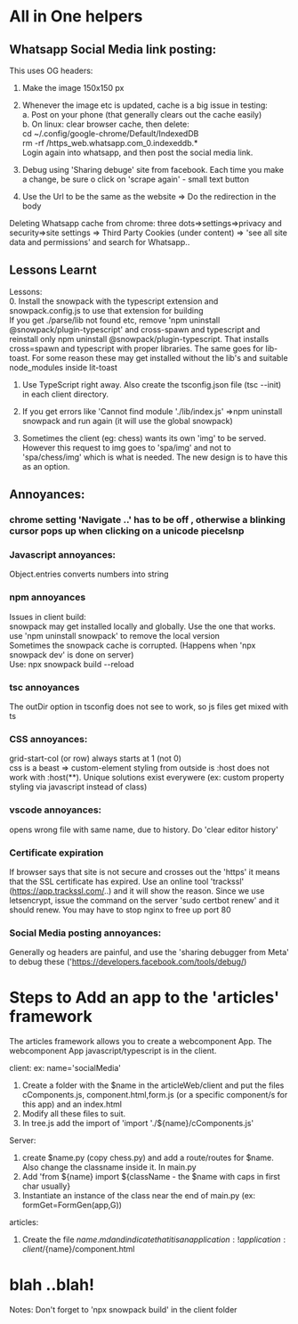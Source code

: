 # All in One helpers

## Whatsapp Social Media link posting:
This uses OG headers:
1. Make the image 150x150 px  
2. Whenever the image etc is updated, cache is a big issue in testing:  
a. Post on your phone (that generally clears out the cache easily)  
b. On linux: clear browser cache, then delete:  
cd ~/.config/google-chrome/Default/IndexedDB  
rm -rf /https_web.whatsapp.com_0.indexeddb.*  
Login again into whatsapp, and then post the social media link.  

2. Debug using 'Sharing debuge' site from facebook. Each time you make a change, be sure o click on 'scrape again' - small text button
3. Use the Url to be the same as the website => Do the redirection in the body

Deleting Whatsapp cache from chrome: three dots=>settings=>privacy and security=>site settings => Third Party Cookies (under content)
=> 'see all site data and permissions' and search for Whatsapp..
## Lessons Learnt

Lessons:  
0. Install the snowpack with the typescript extension and snowpack.config.js to use that extension for building  
If you get ./parse/lib not found etc, remove 'npm uninstall @snowpack/plugin-typescript' and cross-spawn and typescript and reinstall only npm uninstall @snowpack/plugin-typescript. That installs cross=spawn and typescript with proper libraries. The same goes for lib-toast. For some reason these may get installed without the lib's and suitable node_modules inside lit-toast   

1. Use TypeScript right away. Also create the tsconfig.json file (tsc --init) in each client directory.  

2. If you get errors like 'Cannot find module './lib/index.js' =>npm  uninstall snowpack and run again (it will use the global snowpack)  

3. Sometimes the client (eg: chess) wants its own 'img' to be served. However this request to img goes to 'spa/img' and not to 'spa/chess/img' which is what is needed.  The new design is to have this as an option.  

## Annoyances:  
### chrome setting 'Navigate ..' has to be off , otherwise a blinking cursor pops up when clicking on a unicode piecelsnp  

### Javascript annoyances:  
Object.entries converts numbers into string  

### npm annoyances  
Issues in client build:  
snowpack may get installed locally and globally. Use the one that works. use 'npm uninstall snowpack' to remove the local version  
Sometimes the snowpack cache is corrupted. (Happens when 'npx snowpack dev' is done on server)  
Use: npx snowpack build --reload  

### tsc annoyances  
The outDir option in tsconfig does not see to work, so js files get mixed with ts  

### CSS annoyances:  
grid-start-col (or row) always starts at 1 (not 0)  
css is a beast => custom-element styling from outside is :host does not work with :host(**). Unique solutions exist everywere (ex: custom property styling via javascript instead of class)  

### vscode annoyances:  
opens wrong file with same name, due to history. Do 'clear editor history'  

### Certificate expiration
If browser says that site is not secure and crosses out the 'https' it means that the SSL certificate has expired. Use an online tool 'trackssl' (https://app.trackssl.com/..) and it will show the reason. Since we use letsencrypt, issue the command on the server 'sudo certbot renew' and it should renew. You may have to stop nginx to free up port 80

### Social Media posting annoyances:
Generally og headers are painful, and use the 'sharing debugger from Meta' to debug these ('https://developers.facebook.com/tools/debug/)

# Steps to Add an app to the 'articles' framework
The articles framework allows you to create a webcomponent App. The webcomponent App javascript/typescript is in the client.

client:
ex: name='socialMedia'
1. Create a folder with the $name in the articleWeb/client and put the files cComponents.js, component.html,form.js (or a specific component/s for this app) and an index.html
2. Modify all these files to suit.
3. In tree.js add the import of 'import './${name}/cComponents.js'

Server:
1. create $name.py (copy chess.py) and add a route/routes for $name. Also change the classname inside it.
In main.py
2. Add 'from ${name} import ${className - the $name with caps in first char usually}
3. Instantiate an instance of the class near the end of main.py
(ex: formGet=FormGen(app,G))

articles:
1. Create the file ${name}.md and indicate that it is an application:
!application:client/${name}/component.html
# blah ..blah!

Notes: Don't forget to 'npx snowpack build' in the client folder
